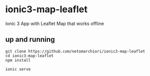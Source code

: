 # ionic3-map-leaflet
Ionic 3 App with Leaflet Map that works offline

## up and running

	git clone https://github.com/netomarchiori/ionic3-map-leaflet
	cd ionic3-map-leaflet
	npm install

	ionic serve
